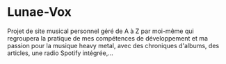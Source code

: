 # Lunae-Vox
Projet de site musical personnel géré de A à Z par moi-même qui regroupera la pratique de mes compétences de développement et ma passion pour la musique heavy metal, avec des chroniques d'albums, des articles, une radio Spotify intégrée,...
